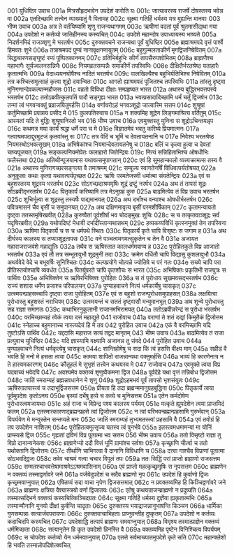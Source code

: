 001	युधिष्ठिर उवाच
001a	मित्रसौहृदभावेन उपदेशं करोति यः
001c	जात्यावरस्य राजर्षे दोषस्तस्य भवेन्न वा
002a	एतदिच्छामि तत्त्वेन व्याख्यातुं वै पितामह
002c	सूक्ष्मा गतिर्हि धर्मस्य यत्र मुह्यन्ति मानवाः
003	भीष्म उवाच
003a	अत्र ते वर्तयिष्यामि शृणु राजन्यथागमम्
003c	ऋषीणां वदतां पूर्वं श्रुतमासीद्यथा मया
004a	उपदेशो न कर्तव्यो जातिहीनस्य कस्यचित्
004c	उपदेशे महान्दोष उपाध्यायस्य भाष्यते
005a	निदर्शनमिदं राजञ्शृणु मे भरतर्षभ
005c	दुरुक्तवचने राजन्यथा पूर्वं युधिष्ठिर
005e	ब्रह्माश्रमपदे वृत्तं पार्श्वे हिमवतः शुभे
006a	तत्राश्रमपदं पुण्यं नानावृक्षगणायुतम्
006c	बहुगुल्मलताकीर्णं मृगद्विजनिषेवितम्
007a	सिद्धचारणसङ्घुष्टं रम्यं पुष्पितकाननम्
007c	व्रतिभिर्बहुभिः कीर्णं तापसैरुपशोभितम्
008a	ब्राह्मणैश्च महाभागैः सूर्यज्वलनसन्निभैः
008c	नियमव्रतसम्पन्नैः समाकीर्णं तपस्विभिः
008e	दीक्षितैर्भरतश्रेष्ठ यताहारैः कृतात्मभिः
009a	वेदाध्ययनघोषैश्च नादितं भरतर्षभ
009c	वालखिल्यैश्च बहुभिर्यतिभिश्च निषेवितम्
010a	तत्र कश्चित्समुत्साहं कृत्वा शूद्रो दयान्वितः
010c	आगतो ह्याश्रमपदं पूजितश्च तपस्विभिः
011a	तांस्तु दृष्ट्वा मुनिगणान्देवकल्पान्महौजसः
011c	वहतो विविधा दीक्षाः सम्प्रहृष्यत भारत
012a	अथास्य बुद्धिरभवत्तपस्ये भरतर्षभ
012c	ततोऽब्रवीत्कुलपतिं पादौ सङ्गृह्य भारत
013a	भवत्प्रसादादिच्छामि धर्मं चर्तुं द्विजर्षभ
013c	तन्मां त्वं भगवन्वक्तुं प्रव्राजयितुमर्हसि
014a	वर्णावरोऽहं भगवञ्शूद्रो जात्यास्मि सत्तम
014c	शुश्रूषां कर्तुमिच्छामि प्रपन्नाय प्रसीद मे
015	कुलपतिरुवाच
015a	न शक्यमिह शूद्रेण लिङ्गमाश्रित्य वर्तितुम्
015c	आस्यतां यदि ते बुद्धिः शुश्रूषानिरतो भव
016	भीष्म उवाच
016a	एवमुक्तस्तु मुनिना स शूद्रोऽचिन्तयन्नृप
016c	कथमत्र मया कार्यं श्रद्धा धर्मे परा च मे
016e	विज्ञातमेवं भवतु करिष्ये प्रियमात्मनः
017a	गत्वाश्रमपदाद्दूरमुटजं कृतवांस्तु सः
017c	तत्र वेदिं च भूमिं च देवतायतनानि च
017e	निवेश्य भरतश्रेष्ठ नियमस्थोऽभवत्सुखम्
018a	अभिषेकांश्च नियमान्देवतायतनेषु च
018c	बलिं च कृत्वा हुत्वा च देवतां चाप्यपूजयत्
019a	सङ्कल्पनियमोपेतः फलाहारो जितेन्द्रियः
019c	नित्यं सन्निहिताभिश्च ओषधीभिः फलैस्तथा
020a	अतिथीन्पूजयामास यथावत्समुपागतान्
020c	एवं हि सुमहान्कालो व्यत्यक्रामत्स तस्य वै
021a	अथास्य मुनिरागच्छत्सङ्गत्या वै तमाश्रमम्
021c	सम्पूज्य स्वागतेनर्षिं विधिवत्पर्यतोषयत्
022a	अनुकूलाः कथाः कृत्वा यथावत्पर्यपृच्छत
022c	ऋषिः परमतेजस्वी धर्मात्मा संयतेन्द्रियः
023a	एवं स बहुशस्तस्य शूद्रस्य भरतर्षभ
023c	सोऽगच्छदाश्रममृषिः शूद्रं द्रष्टुं नरर्षभ
024a	अथ तं तापसं शूद्रः सोऽब्रवीद्भरतर्षभ
024c	पितृकार्यं करिष्यामि तत्र मेऽनुग्रहं कुरु
025a	बाढमित्येव तं विप्र उवाच भरतर्षभ
025c	शुचिर्भूत्वा स शूद्रस्तु तस्यर्षेः पाद्यमानयत्
026a	अथ दर्भांश्च वन्याश्च ओषधीर्भरतर्षभ
026c	पवित्रमासनं चैव बृसीं च समुपानयत्
027a	अथ दक्षिणमावृत्य बृसीं परमशीर्षिकाम्
027c	कृतामन्यायतो दृष्ट्वा ततस्तमृषिरब्रवीत्
028a	कुरुष्वैतां पूर्वशीर्षां भव चोदङ्मुखः शुचिः
028c	स च तत्कृतवाञ्शूद्रः सर्वं यदृषिरब्रवीत्
029a	यथोपदिष्टं मेधावी दर्भादींस्तान्यथातथम्
029c	हव्यकव्यविधिं कृत्स्नमुक्तं तेन तपस्विना
030a	ऋषिणा पितृकार्ये च स च धर्मपथे स्थितः
030c	पितृकार्ये कृते चापि विसृष्टः स जगाम ह
031a	अथ दीर्घस्य कालस्य स तप्यञ्शूद्रतापसः
031c	वने पञ्चत्वमगमत्सुकृतेन च तेन वै
031e	अजायत महाराजराजवंशे महाद्युतिः
032a	तथैव स ऋषिस्तात कालधर्ममवाप्य ह
032c	पुरोहितकुले विप्र आजातो भरतर्षभ
033a	एवं तौ तत्र सम्भूतावुभौ शूद्रमुनी तदा
033c	क्रमेण वर्धितौ चापि विद्यासु कुशलावुभौ
034a	अथर्ववेदे वेदे च बभूवर्षिः सुनिश्चितः
034c	कल्पप्रयोगे चोत्पन्ने ज्योतिषे च परं गतः
034e	सख्ये चापि परा प्रीतिस्तयोश्चापि व्यवर्धत
035a	पितर्युपरते चापि कृतशौचः स भारत
035c	अभिषिक्तः प्रकृतिभी राजपुत्रः स पार्थिवः
035e	अभिषिक्तेन स ऋषिरभिषिक्तः पुरोहितः
036a	स तं पुरोधाय सुखमवसद्भरतर्षभ
036c	राज्यं शशास धर्मेण प्रजाश्च परिपालयन्
037a	पुण्याहवाचने नित्यं धर्मकार्येषु चासकृत्
037c	उत्स्मयन्प्राहसच्चापि दृष्ट्वा राजा पुरोहितम्
037e	एवं स बहुशो राजन्पुरोधसमुपाहसत्
038a	लक्षयित्वा पुरोधास्तु बहुशस्तं नराधिपम्
038c	उत्स्मयन्तं च सततं दृष्ट्वासौ मन्युमानभूत्
039a	अथ शून्ये पुरोधास्तु सह राज्ञा समागतः
039c	कथाभिरनुकूलाभी राजानमभिरामयत्
040a	ततोऽब्रवीन्नरेन्द्रं स पुरोधा भरतर्षभ
040c	वरमिच्छाम्यहं त्वेकं त्वया दत्तं महाद्युते
041	राजोवाच
041a	वराणां ते शतं दद्यां किमुतैकं द्विजोत्तम
041c	स्नेहाच्च बहुमानाच्च नास्त्यदेयं हि मे तव
042	पुरोहित उवाच
042a	एकं वै वरमिच्छामि यदि तुष्टोऽसि पार्थिव
042c	यद्ददासि महाराज सत्यं तद्वद मानृतम्
043	भीष्म उवाच
043a	बाढमित्येव तं राजा प्रत्युवाच युधिष्ठिर
043c	यदि ज्ञास्यामि वक्ष्यामि अजानन्न तु संवदे
044	पुरोहित उवाच
044a	पुण्याहवाचने नित्यं धर्मकृत्येषु चासकृत्
044c	शान्तिहोमेषु च सदा किं त्वं हससि वीक्ष्य माम्
045a	सव्रीडं वै भवति हि मनो मे हसता त्वया
045c	कामया शापितो राजन्नान्यथा वक्तुमर्हसि
046a	भाव्यं हि कारणेनात्र न ते हास्यमकारणम्
046c	कौतूहलं मे सुभृशं तत्त्वेन कथयस्व मे
047	राजोवाच
047a	एवमुक्ते त्वया विप्र यदवाच्यं भवेदपि
047c	अवश्यमेव वक्तव्यं शृणुष्वैकमना द्विज
048a	पूर्वदेहे यथा वृत्तं तन्निबोध द्विजोत्तम
048c	जातिं स्मराम्यहं ब्रह्मन्नवधानेन मे शृणु
049a	शूद्रोऽहमभवं पूर्वं तापसो भृशसंयुतः
049c	ऋषिरुग्रतपास्त्वं च तदाभूर्द्विजसत्तम
050a	प्रीयता हि तदा ब्रह्मन्ममानुग्रहबुद्धिना
050c	पितृकार्ये त्वया पूर्वमुपदेशः कृतोऽनघ
050e	बृस्यां दर्भेषु हव्ये च कव्ये च मुनिसत्तम
051a	एतेन कर्मदोषेण पुरोधास्त्वमजायथाः
051c	अहं राजा च विप्रेन्द्र पश्य कालस्य पर्ययम्
051e	मत्कृते ह्युपदेशेन त्वया प्राप्तमिदं फलम्
052a	एतस्मात्कारणाद्ब्रह्मन्प्रहसे त्वां द्विजोत्तम
052c	न त्वां परिभवन्ब्रह्मन्प्रहसामि गुरुर्भवान्
053a	विपर्ययेण मे मन्युस्तेन सन्तप्यते मनः
053c	जातिं स्मराम्यहं तुभ्यमतस्त्वां प्रहसामि वै
054a	एवं तवोग्रं हि तप उपदेशेन नाशितम्
054c	पुरोहितत्वमुत्सृज्य यतस्व त्वं पुनर्भवे
055a	इतस्त्वमधमामन्यां मा योनिं प्राप्स्यसे द्विज
055c	गृह्यतां द्रविणं विप्र पूतात्मा भव सत्तम
056	भीष्म उवाच
056a	ततो विसृष्टो राज्ञा तु विप्रो दानान्यनेकशः
056c	ब्राह्मणेभ्यो ददौ वित्तं भूमिं ग्रामांश्च सर्वशः
057a	कृच्छ्राणि चीर्त्वा च ततो यथोक्तानि द्विजोत्तमः
057c	तीर्थानि चाभिगत्वा वै दानानि विविधानि च
058a	दत्त्वा गाश्चैव विप्राणां पूतात्मा सोऽभवद्द्विजः
058c	तमेव चाश्रमं गत्वा चचार विपुलं तपः
059a	ततः सिद्धिं परां प्राप्तो ब्राह्मणो राजसत्तम
059c	सम्मतश्चाभवत्तेषामाश्रमेऽऽश्रमवासिनाम्
060a	एवं प्राप्तो महत्कृच्छ्रमृषिः स नृपसत्तम
060c	ब्राह्मणेन न वक्तव्यं तस्माद्वर्णावरे जने
061a	वर्जयेदुपदेशं च सदैव ब्राह्मणो नृप
061c	उपदेशं हि कुर्वाणो द्विजः कृच्छ्रमवाप्नुयात्
062a	एषितव्यं सदा वाचा नृपेण द्विजसत्तमात्
062c	न प्रवक्तव्यमिह हि किञ्चिद्वर्णावरे जने
063a	ब्राह्मणाः क्षत्रिया वैश्यास्त्रयो वर्णा द्विजातयः
063c	एतेषु कथयन्राजन्ब्राह्मणो न प्रदुष्यति
064a	तस्मात्सद्भिर्न वक्तव्यं कस्यचित्किञ्चिदग्रतः
064c	सूक्ष्मा गतिर्हि धर्मस्य दुर्ज्ञेया ह्यकृतात्मभिः
065a	तस्मान्मौनानि मुनयो दीक्षां कुर्वन्ति चादृताः
065c	दुरुक्तस्य भयाद्राजन्नानुभाषन्ति किञ्चन
066a	धार्मिका गुणसम्पन्नाः सत्यार्जवपरायणाः
066c	दुरुक्तवाचाभिहताः प्राप्नुवन्तीह दुष्कृतम्
067a	उपदेशो न कर्तव्यः कदाचिदपि कस्यचित्
067c	उपदेशाद्धि तत्पापं ब्राह्मणः समवाप्नुयात्
068a	विमृश्य तस्मात्प्राज्ञेन वक्तव्यं धर्ममिच्छता
068c	सत्यानृतेन हि कृत उपदेशो हिनस्ति वै
069a	वक्तव्यमिह पृष्टेन विनिश्चित्य विपर्ययम्
069c	स चोपदेशः कर्तव्यो येन धर्ममवाप्नुयात्
070a	एतत्ते सर्वमाख्यातमुपदेशे कृते सति
070c	महान्क्लेशो हि भवति तस्मान्नोपदिशेत्क्वचित्
